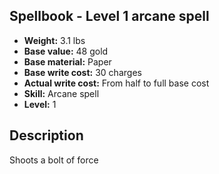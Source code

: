 ## Spellbook - Level 1 arcane spell
- **Weight:** 3.1 lbs
- **Base value:** 48 gold
- **Base material:** Paper
- **Base write cost:** 30 charges
- **Actual write cost:** From half to full base cost
- **Skill:** Arcane spell
- **Level:** 1
## Description
Shoots a bolt of force
